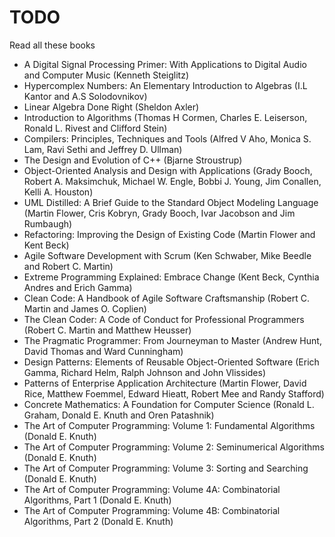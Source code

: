 # TODO

Read all these books

- A Digital Signal Processing Primer: With Applications to Digital Audio and Computer Music (Kenneth Steiglitz)
- Hypercomplex Numbers: An Elementary Introduction to Algebras (I.L Kantor and A.S Solodovnikov)
- Linear Algebra Done Right (Sheldon Axler)
- Introduction to Algorithms (Thomas H Cormen, Charles E. Leiserson, Ronald L. Rivest and Clifford Stein)
- Compilers: Principles, Techniques and Tools (Alfred V Aho, Monica S. Lam, Ravi Sethi and Jeffrey D. Ullman)
- The Design and Evolution of C++ (Bjarne Stroustrup)
- Object-Oriented Analysis and Design with Applications (Grady Booch, Robert A. Maksimchuk, Michael W. Engle, Bobbi J. Young, Jim Conallen, Kelli A. Houston)
- UML Distilled: A Brief Guide to the Standard Object Modeling Language (Martin Flower, Cris Kobryn, Grady Booch, Ivar Jacobson and Jim Rumbaugh)
- Refactoring: Improving the Design of Existing Code (Martin Flower and Kent Beck)
- Agile Software Development with Scrum (Ken Schwaber, Mike Beedle and Robert C. Martin)
- Extreme Programming Explained: Embrace Change (Kent Beck, Cynthia Andres and Erich Gamma)
- Clean Code: A Handbook of Agile Software Craftsmanship (Robert C. Martin and James O. Coplien)
- The Clean Coder: A Code of Conduct for Professional Programmers (Robert C. Martin and Matthew Heusser)
- The Pragmatic Programmer: From Journeyman to Master (Andrew Hunt, David Thomas and Ward Cunningham)
- Design Patterns: Elements of Reusable Object-Oriented Software (Erich Gamma, Richard Helm, Ralph Johnson and John Vlissides)
- Patterns of Enterprise Application Architecture (Martin Flower, David Rice, Matthew Foemmel, Edward Hieatt, Robert Mee and Randy Stafford)
- Concrete Mathematics: A Foundation for Computer Science (Ronald L. Graham, Donald E. Knuth and Oren Patashnik)
- The Art of Computer Programming: Volume 1: Fundamental Algorithms (Donald E. Knuth)
- The Art of Computer Programming: Volume 2: Seminumerical Algorithms (Donald E. Knuth)
- The Art of Computer Programming: Volume 3: Sorting and Searching (Donald E. Knuth)
- The Art of Computer Programming: Volume 4A: Combinatorial Algorithms, Part 1 (Donald E. Knuth)
- The Art of Computer Programming: Volume 4B: Combinatorial Algorithms, Part 2 (Donald E. Knuth)
